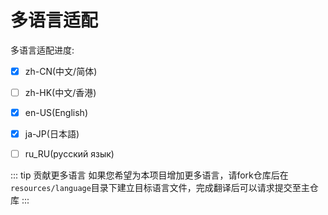 # 多语言适配
多语言适配进度:  
- [x] zh-CN(中文/简体)
- [ ] zh-HK(中文/香港)
- [x] en-US(English)
- [x] ja-JP(日本語)
- [ ] ru_RU(русский язык)


::: tip 贡献更多语言
如果您希望为本项目增加更多语言，请fork仓库后在`resources/language`目录下建立目标语言文件，完成翻译后可以请求提交至主仓库
:::